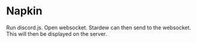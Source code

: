 # Napkin

Run discord.js. Open websocket. Stardew can then send to the websocket. This will then be displayed on the server.
